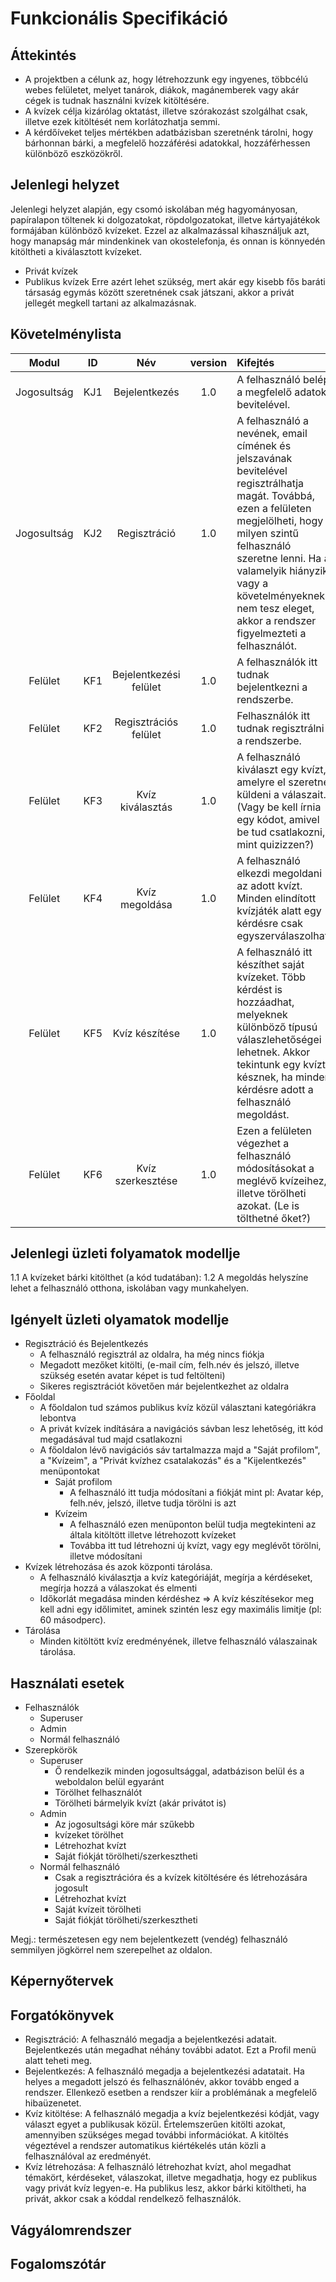 Funkcionális Specifikáció
==========================

Áttekintés
-----------
 - A projektben a célunk az, hogy létrehozzunk egy ingyenes, többcélú webes felületet, melyet tanárok, diákok, magánemberek vagy akár cégek is tudnak használni kvízek kitöltésére.
 - A kvízek célja kizárólag oktatást, illetve szórakozást szolgálhat csak, illetve ezek kitöltését nem korlátozhatja semmi.
 - A kérdőíveket teljes mértékben adatbázisban szeretnénk tárolni, hogy bárhonnan bárki, a megfelelő hozzáférési adatokkal, hozzáférhessen különböző eszközökről.

Jelenlegi helyzet
------------------

 Jelenlegi helyzet alapján, egy csomó iskolában még hagyományosan, papíralapon töltenek ki dolgozatokat, röpdolgozatokat, illetve kártyajátékok formájában különböző kvízeket. Ezzel az alkalmazással kihasználjuk azt, hogy manapság már mindenkinek van okostelefonja, és onnan is könnyedén kitöltheti a kiválasztott kvízeket.
 - Privát kvízek
 - Publikus kvízek
 Erre azért lehet szükség, mert akár egy kisebb fős baráti társaság egymás között szeretnének csak játszani, akkor a privát jellegét megkell tartani az alkalmazásnak.

Követelménylista
-----------------
| Modul | ID | Név | version | Kifejtés |
| :---: | :---: | :---: | :---: | :--- |
| Jogosultság | KJ1 | Bejelentkezés | 1.0 | A felhasználó belép a megfelelő adatok bevitelével. |
| Jogosultság | KJ2 | Regisztráció | 1.0 | A felhasználó a nevének, email címének és jelszavának bevitelével regisztrálhatja magát. Továbbá, ezen a felületen megjelölheti, hogy milyen szintű felhasználó szeretne lenni. Ha a valamelyik hiányzik vagy a követelményeknek nem tesz eleget, akkor a rendszer figyelmezteti a felhasználót. |
| Felület | KF1 | Bejelentkezési felület | 1.0 | A felhasználók itt tudnak bejelentkezni a rendszerbe. |
| Felület | KF2 | Regisztrációs felület | 1.0 | Felhasználók itt tudnak regisztrálni a rendszerbe. |
| Felület | KF3 | Kvíz kiválasztás | 1.0 | A felhasználó kiválaszt egy kvízt, amelyre el szeretné küldeni a válaszait. (Vagy be kell írnia egy kódot, amivel be tud csatlakozni, mint quizizzen?) |
| Felület | KF4 | Kvíz megoldása | 1.0 | A felhasználó elkezdi megoldani az adott kvízt. Minden elindított kvízjáték alatt egy kérdésre csak egyszerválaszolhat. |
| Felület | KF5 | Kvíz készítése | 1.0 | A felhasználó itt készíthet saját kvízeket. Több kérdést is hozzáadhat, melyeknek különböző típusú válaszlehetőségei lehetnek. Akkor tekintunk egy kvízt késznek, ha minden kérdésre adott a felhasználó megoldást. |
| Felület | KF6 | Kvíz szerkesztése | 1.0 | Ezen a felületen végezhet a felhasználó módosításokat a meglévő kvízeihez, illetve törölheti azokat. (Le is tölthetné őket?)|


Jelenlegi üzleti folyamatok modellje
-------------------------------------
1.1 A kvízeket bárki kitölthet (a kód tudatában):
	1.2 A megoldás helyszíne lehet a felhasználó otthona, iskolában vagy munkahelyen.

Igényelt üzleti olyamatok modellje
------------------------------------
 - Regisztráció és Bejelentkezés
   - A felhasználó regisztrál az oldalra, ha még nincs fiókja
   - Megadott mezőket kitölti, (e-mail cím, felh.név és jelszó, illetve szükség esetén avatar képet is tud feltölteni)
   - Sikeres regisztrációt követően már bejelentkezhet az oldalra
 - Főoldal
   - A főoldalon tud számos publikus kvíz közül választani kategóriákra lebontva
   - A privát kvízek indítására a navigációs sávban lesz lehetőség, itt kód megadásával tud majd csatlakozni
   - A főoldalon lévő navigációs sáv tartalmazza majd a "Saját profilom", a "Kvízeim", a "Privát kvízhez csatalakozás" és a "Kijelentkezés" menüpontokat
     - Saját profilom
	   - A felhasználó itt tudja módosítani a fiókját mint pl: Avatar kép, felh.név, jelszó, illetve tudja törölni is azt
	 - Kvízeim 
	   - A felhasználó ezen menüponton belül tudja megtekinteni az általa kitöltött illetve létrehozott kvízeket
	   - Továbba itt tud létrehozni új kvízt, vagy egy meglévőt törölni, illetve módosítani
 - Kvízek létrehozása és azok központi tárolása.
     - A felhasználó kiválasztja a kvíz kategóriáját, megírja a kérdéseket, megírja hozzá a válaszokat és elmenti
	 - Időkorlát megadása minden kérdéshez => A kvíz készítésekor meg kell adni egy időlimitet, aminek szintén lesz egy maximális limitje (pl: 60 másodperc).
 - Tárolása
     - Minden kitöltött kvíz eredményének, illetve felhasználó válaszainak tárolása.


Használati esetek
------------------
 - Felhasználók
   - Superuser
   - Admin
   - Normál felhasználó
 - Szerepkörök
   - Superuser 
        - Ő rendelkezik minden jogosultsággal, adatbázison belül és a weboldalon belül egyaránt
		- Törölhet felhasználót
		- Törölheti bármelyik kvízt (akár privátot is)
   - Admin 
        - Az jogosultsági köre már szűkebb
		- kvízeket törölhet 
		- Létrehozhat kvízt
		- Saját fiókját törölheti/szerkesztheti
   - Normál felhasználó 
        - Csak a regisztrációra és a kvízek kitöltésére és létrehozására jogosult
		- Létrehozhat kvízt
		- Saját kvízeit törölheti
		- Saját fiókját törölheti/szerkesztheti
 
  Megj.: természetesen egy nem bejelentkezett (vendég) felhasználó semmilyen jögkörrel nem szerepelhet az oldalon.
 
Képernyőtervek
------------------

Forgatókönyvek
------------------

 - Regisztráció: A felhasználó megadja a bejelentkezési adatait. Bejelentkezés után megadhat néhány további adatot. Ezt a Profil menü alatt teheti meg.
 - Bejelentkezés: A felhasználó megadja a bejelentkezési adatatait. Ha helyes a megadott jelszó és felhasználónév, akkor tovább enged a rendszer. Ellenkező esetben a rendszer kiír a problémának a megfelelő hibaüzenetet.
 - Kvíz kitöltése: A felhasználó megadja a kvíz bejelentkezési kódját, vagy választ egyet a publikusak közül. Értelemszerűen kitölti azokat, amennyiben szükséges megad további információkat. A kitöltés végeztével a rendszer automatikus kiértékelés után közli a felhasználóval az eredményét.
 - Kvíz létrehozása: A felhasználó létrehozhat kvízt, ahol megadhat témakört, kérdéseket, válaszokat, illetve megadhatja, hogy ez publikus vagy privát kvíz legyen-e. Ha publikus lesz, akkor bárki kitöltheti, ha privát, akkor csak a kóddal rendelkező felhasználók.
 

Vágyálomrendszer
------------------

Fogalomszótár
------------------